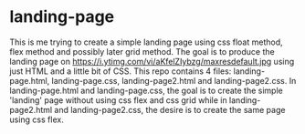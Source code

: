 # landing-page
This is me trying to create a simple landing page using css float method, flex method and possibly later grid method. The goal is to produce the landing page on https://i.ytimg.com/vi/aKfelZIybzg/maxresdefault.jpg using just HTML and a little bit of CSS.
This repo contains 4 files: landing-page.html, landing-page.css, landing-page2.html and landing-page2.css.
In landing-page.html and landing-page.css, the goal is to create the simple 'landing' page without using css flex and css grid while in landing-page2.html and landing-page2.css, the desire is to create the same page using css flex.
